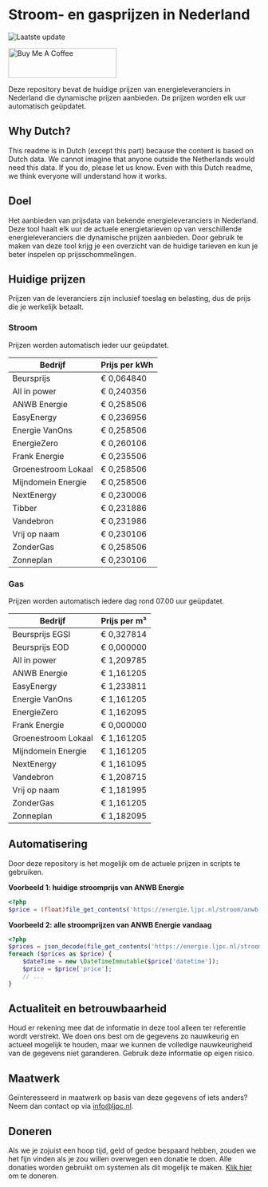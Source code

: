 # Stroom- en gasprijzen in Nederland

![Laatste update](https://img.shields.io/badge/laatste%20update-2024--07--02%2017%3A00%20CET-brightgreen)

<a href="https://www.buymeacoffee.com/Lars-" target="_blank"><img src="https://cdn.buymeacoffee.com/buttons/v2/default-orange.png" alt="Buy Me A Coffee" height="60" style="height: 60px !important;width: 217px !important;" ></a>

Deze repository bevat de huidige prijzen van energieleveranciers in Nederland die dynamische prijzen aanbieden. De prijzen worden elk uur automatisch geüpdatet.

## Why Dutch?

This readme is in Dutch (except this part) because the content is based on Dutch data. We cannot imagine that anyone outside the Netherlands would need this data. If you do, please let us know. Even with this Dutch readme, we think
everyone will understand how it works.

## Doel

Het aanbieden van prijsdata van bekende energieleveranciers in Nederland. Deze tool haalt elk uur de actuele energietarieven op van verschillende energieleveranciers die dynamische prijzen aanbieden. Door gebruik te maken van deze tool
krijg je een overzicht van de huidige tarieven en kun je beter inspelen op prijsschommelingen.

## Huidige prijzen

Prijzen van de leveranciers zijn inclusief toeslag en belasting, dus de prijs die je werkelijk betaalt.

### Stroom

Prijzen worden automatisch ieder uur geüpdatet.

 Bedrijf | Prijs per kWh 
---------|---------------
Beursprijs | € 0,064840
All in power | € 0,240356
ANWB Energie | € 0,258506
EasyEnergy | € 0,236956
Energie VanOns | € 0,258506
EnergieZero | € 0,260106
Frank Energie | € 0,235506
Groenestroom Lokaal | € 0,258506
Mijndomein Energie | € 0,258506
NextEnergy | € 0,230006
Tibber | € 0,231886
Vandebron | € 0,231986
Vrij op naam | € 0,230106
ZonderGas | € 0,258506
Zonneplan | € 0,230106


### Gas

Prijzen worden automatisch iedere dag rond 07.00 uur geüpdatet.

 Bedrijf | Prijs per m³ 
---------|--------------
Beursprijs EGSI | € 0,327814
Beursprijs EOD | € 0,000000
All in power | € 1,209785
ANWB Energie | € 1,161205
EasyEnergy | € 1,233811
Energie VanOns | € 1,161205
EnergieZero | € 1,162095
Frank Energie | € 0,000000
Groenestroom Lokaal | € 1,161205
Mijndomein Energie | € 1,161205
NextEnergy | € 1,161095
Vandebron | € 1,208715
Vrij op naam | € 1,181995
ZonderGas | € 1,161205
Zonneplan | € 1,182095


## Automatisering

Door deze repository is het mogelijk om de actuele prijzen in scripts te gebruiken.

**Voorbeeld 1: huidige stroomprijs van ANWB Energie**

```php
<?php
$price = (float)file_get_contents('https://energie.ljpc.nl/stroom/anwb-energie-nu.txt');

```

**Voorbeeld 2: alle stroomprijzen van ANWB Energie vandaag**

```php
<?php
$prices = json_decode(file_get_contents('https://energie.ljpc.nl/stroom/all-in-power-vandaag.json'),true);
foreach ($prices as $price) {
    $dateTime = new \DateTimeImmutable($price['datetime']);
    $price = $price['price'];
    // ...
}
```

## Actualiteit en betrouwbaarheid

Houd er rekening mee dat de informatie in deze tool alleen ter referentie wordt verstrekt. We doen ons best om de gegevens zo nauwkeurig en actueel mogelijk te houden, maar we kunnen de volledige nauwkeurigheid van de gegevens niet
garanderen. Gebruik deze informatie op eigen risico.

## Maatwerk

Geïnteresseerd in maatwerk op basis van deze gegevens of iets anders? Neem dan contact op
via [info@ljpc.nl](mailto:info@ljpc.nl?subject=Energie%20prijzen).

## Doneren

Als we je zojuist een hoop tijd, geld of gedoe bespaard hebben, zouden we het fijn vinden als je zou willen overwegen een
donatie te doen. Alle donaties worden gebruikt om systemen als dit mogelijk te
maken. [Klik hier](https://www.buymeacoffee.com/Lars-) om te doneren.
